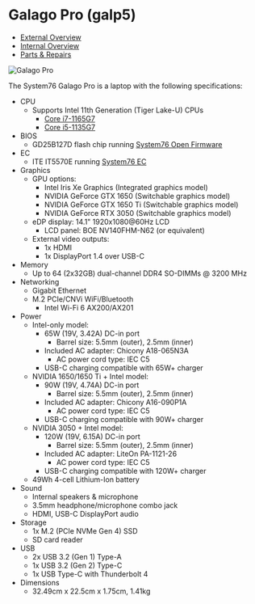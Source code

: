 # Galago Pro (galp5)

- [External Overview](./external-overview.md)
- [Internal Overview](./internal-overview.md)
- [Parts & Repairs](./repairs.md)

![Galago Pro](./img/galp5.png)

The System76 Galago Pro is a laptop with the following specifications:

- CPU
    - Supports Intel 11th Generation (Tiger Lake-U) CPUs
        - [Core i7-1165G7](https://ark.intel.com/content/www/us/en/ark/products/208921/intel-core-i7-1165g7-processor-12m-cache-up-to-4-70-ghz-with-ipu.html)
        - [Core i5-1135G7](https://ark.intel.com/content/www/us/en/ark/products/208922/intel-core-i5-1135g7-processor-8m-cache-up-to-4-20-ghz-with-ipu.html)
- BIOS
    - GD25B127D flash chip running [System76 Open Firmware](https://github.com/system76/firmware-open)
- EC
    - ITE IT5570E running [System76 EC](https://github.com/system76/ec)
- Graphics
    - GPU options:
        - Intel Iris Xe Graphics (Integrated graphics model)
        - NVIDIA GeForce GTX 1650 (Switchable graphics model)
        - NVIDIA GeForce GTX 1650 Ti (Switchable graphics model)
        - NVIDIA GeForce RTX 3050 (Switchable graphics model)
    - eDP display: 14.1" 1920x1080@60Hz LCD
        - LCD panel: BOE NV140FHM-N62 (or equivalent)
    - External video outputs:
        - 1x HDMI
        - 1x DisplayPort 1.4 over USB-C
- Memory
    - Up to 64 (2x32GB) dual-channel DDR4 SO-DIMMs @ 3200 MHz
- Networking
    - Gigabit Ethernet
    - M.2 PCIe/CNVi WiFi/Bluetooth
        - Intel Wi-Fi 6 AX200/AX201
- Power
    - Intel-only model:
        - 65W (19V, 3.42A) DC-in port
            - Barrel size: 5.5mm (outer), 2.5mm (inner)
        - Included AC adapter: Chicony A18-065N3A
            - AC power cord type: IEC C5
        - USB-C charging compatible with 65W+ charger
    - NVIDIA 1650/1650 Ti + Intel model:
        - 90W (19V, 4.74A) DC-in port
            - Barrel size: 5.5mm (outer), 2.5mm (inner)
        - Included AC adapter: Chicony A16-090P1A
            - AC power cord type: IEC C5
        - USB-C charging compatible with 90W+ charger
    - NVIDIA 3050 + Intel model:
        - 120W (19V, 6.15A) DC-in port
            - Barrel size: 5.5mm (outer), 2.5mm (inner)
        - Included AC adapter: LiteOn PA-1121-26
            - AC power cord type: IEC C5
        - USB-C charging compatible with 120W+ charger
    - 49Wh 4-cell Lithium-Ion battery
- Sound
    - Internal speakers & microphone
    - 3.5mm headphone/microphone combo jack
    - HDMI, USB-C DisplayPort audio
- Storage
    - 1x M.2 (PCIe NVMe Gen 4) SSD
    - SD card reader
- USB
    - 2x USB 3.2 (Gen 1) Type-A
    - 1x USB 3.2 (Gen 2) Type-C
    - 1x USB Type-C with Thunderbolt 4
- Dimensions
    - 32.49cm x 22.5cm x 1.75cm, 1.41kg
